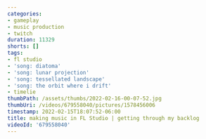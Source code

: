 ```yaml
---
categories:
- gameplay
- music production
- twitch
duration: 11329
shorts: []
tags:
- fl studio
- 'song: diatoma'
- 'song: lunar projection'
- 'song: tessellated landscape'
- 'song: the orbit where i drift'
- timelie
thumbPath: /assets/thumbs/2022-02-16-00-07-52.jpg
thumbUri: /videos/679558040/pictures/1578456006
timestamp: 2022-02-15T18:07:52-06:00
title: making music in FL Studio | getting through my backlog
videoId: '679558040'
---
```

